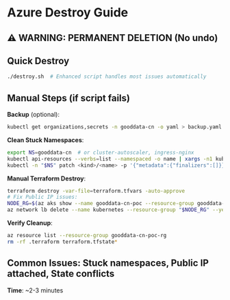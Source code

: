 # Azure Destroy Guide

## ⚠️ WARNING: PERMANENT DELETION (No undo)

## Quick Destroy
```bash
./destroy.sh  # Enhanced script handles most issues automatically
```

## Manual Steps (if script fails)

**Backup** (optional):
```bash
kubectl get organizations,secrets -n gooddata-cn -o yaml > backup.yaml
```

**Clean Stuck Namespaces**:
```bash
export NS=gooddata-cn  # or cluster-autoscaler, ingress-nginx
kubectl api-resources --verbs=list --namespaced -o name | xargs -n1 kubectl -n "$NS" get --ignore-not-found
kubectl -n "$NS" patch <kind>/<name> -p '{"metadata":{"finalizers":[]}}' --type=merge
```

**Manual Terraform Destroy**:
```bash
terraform destroy -var-file=terraform.tfvars -auto-approve
# Fix Public IP issues:
NODE_RG=$(az aks show --name gooddata-cn-poc --resource-group gooddata-cn-poc-rg --query nodeResourceGroup -o tsv)
az network lb delete --name kubernetes --resource-group "$NODE_RG" --yes
```

**Verify Cleanup**:
```bash
az resource list --resource-group gooddata-cn-poc-rg
rm -rf .terraform terraform.tfstate*
```

## Common Issues: Stuck namespaces, Public IP attached, State conflicts

**Time**: ~2-3 minutes
